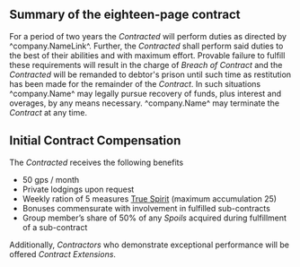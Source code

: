 ## Summary of the eighteen-page contract
For a period of two years the *Contracted* will perform duties as directed by ^company.NameLink^. Further, the *Contracted* shall perform said duties to the best of their abilities and with maximum effort. Provable failure to fulfill these requirements will result in the charge of *Breach of Contract* and the *Contracted* will be remanded to debtor's prison until such time as restitution has been made for the remainder of the *Contract*. In such situations ^company.Name^ may legally pursue recovery of funds, plus interest and overages, by any means necessary. ^company.Name^ may terminate the *Contract* at any time.

## Initial Contract Compensation
The *Contracted* receives the following benefits

* 50 gps / month
* Private lodgings upon request
* Weekly ration of 5 measures [True Spirit](./^prices.MarkdownName^) (maximum accumulation 25)
* Bonuses commensurate with involvement in fulfilled sub-contracts
* Group member’s share of 50% of any *Spoils* acquired during fulfillment of a sub-contract

Additionally, *Contractors* who demonstrate exceptional performance will be offered *Contract Extensions*.
